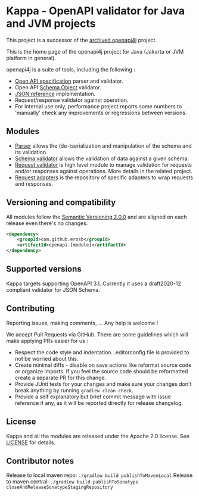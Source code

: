 # Kappa - OpenAPI validator for Java and JVM projects

This project is a successor of the [archived openapi4j](https://github.com/openapi4j/openapi4j) project.


This is the home page of the openapi4j project for Java (Jakarta or JVM platform in general).

openapi4j is a suite of tools, including the following :
* [Open API specification](https://github.com/OAI/OpenAPI-Specification/blob/master/versions/3.0.3.md) parser and validator.
* Open API [Schema Object](https://github.com/OAI/OpenAPI-Specification/blob/master/versions/3.0.3.md#schemaObject) validator.
* [JSON reference](https://tools.ietf.org/html/draft-pbryan-zyp-json-ref-03) implementation.
* Request/response validator against operation.
* For internal use only, performance project reports some numbers to 'manually' check any improvements or regressions between versions.

## Modules

* [Parser](openapi-parser) allows the (de-)serialization and manipulation of the schema and its validation.
* [Schema validator](openapi-schema-validator) allows the validation of data against a given schema.
* [Request validator](openapi-operation-validator) is high level module to manage validation for requests and/or responses against operations. More details in the related project.
* [Request adapters](openapi-operation-adapters) is the repository of specific adapters to wrap requests and responses.

## Versioning and compatibility

All modules follow the [Semantic Versioning 2.0.0](https://semver.org) and are aligned on each release even there's no changes.

```xml
<dependency>
    <groupId>com.github.erosb</groupId>
    <artifactId>openapi-[module]</artifactId>
</dependency>
```

## Supported versions

Kappa targets supporting OpenAPI 3.1. Currently it uses a draft2020-12 compliant validator for JSON Schema.
## Contributing

Reporting issues, making comments, ... Any help is welcome !

We accept Pull Requests via GitHub. There are some guidelines which will make applying PRs easier for us :

* Respect the code style and indentation. .editorconfig file is provided to not be worried about this.
* Create minimal diffs - disable on save actions like reformat source code or organize imports. If you feel the source code should be reformatted create a separate PR for this change.
* Provide JUnit tests for your changes and make sure your changes don't break anything by running `gradlew clean check`.
* Provide a self explanatory but brief commit message with issue reference if any, as it will be reported directly for release changelog.

## License

Kappa and all the modules are released under the Apache 2.0 license. See [LICENSE](https://github.com/openapi4j/openapi4j/blob/master/LICENSE.md) for details.


## Contributor notes

Release to local maven repo: `./gradlew build publishToMavenLocal`
Release to maven central: `./gradlew build publishToSonatype closeAndReleaseSonatypeStagingRepository`
